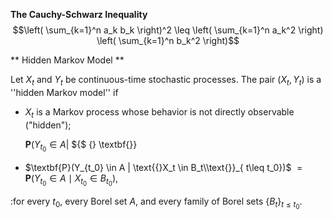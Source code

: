 **The Cauchy-Schwarz Inequality**
$$\left( \sum_{k=1}^n a_k b_k \right)^2 \leq \left( \sum_{k=1}^n a_k^2 \right) \left( \sum_{k=1}^n b_k^2 \right)$$

** Hidden Markov Model **

Let $X_t$ and $Y_t$ be continuous-time stochastic processes. The pair $(X_t,Y_t)$ is a ''hidden Markov model'' if
* $X_t$ is a Markov process whose behavior is not directly observable ("hidden");

  $\textbf{P}(Y_{t_0} \in A |$ ${$ {} \textbf{}}
* $\textbf{P}(Y_{t_0} \in A | \text{{}X_t \in B_t\\text{}}_{ t\leq t_0})$ $= \textbf{P}(Y_{t_0} \in A \mid X_{t_0} \in B_{t_0})$,

:for every $t_0,$ every Borel set $A,$ and every family of Borel sets $\{B_t\}_{t \leq t_0}.$
